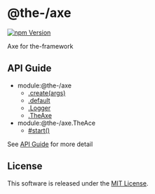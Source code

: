 @the-/axe
==========

<!---
This file is generated by @the-/templates. Do not update manually.
--->

<!-- Badge Start -->
<a name="badges"></a>

[![npm Version][bd_npm_shield_url]][bd_npm_url]

[bd_repo_url]: https://github.com/the-labo/the
[bd_npm_url]: http://www.npmjs.org/package/@the-/axe
[bd_npm_shield_url]: http://img.shields.io/npm/v/@the-/axe.svg?style=flat

<!-- Badge End -->


<!-- Description Start -->
<a name="description"></a>

Axe for the-framework

<!-- Description End -->


<!-- Overview Start -->
<a name="overview"></a>



<!-- Overview End -->


<!-- Sections Start -->
<a name="sections"></a>


<!-- Sections Start -->

<a name="api"></a>

## API Guide


- module:@the-/axe
  - [.create(args)](./doc/api/api.md#module_@the-/axe.create)
  - [.default](./doc/api/api.md#module_@the-/axe.default)
  - [.Logger](./doc/api/api.md#module_@the-/axe.Logger)
  - [.TheAxe](./doc/api/api.md#module_@the-/axe.TheAxe)
- module:@the-/axe.TheAce
  - [#start()](./doc/api/api.md#module_@the-/axe.TheAce#start)

See [API Guide](./doc/api/api.md) for more detail


<!-- LICENSE Start -->
<a name="license"></a>

License
-------
This software is released under the [MIT License](https://github.com/the-labo/the/blob/master/LICENSE).

<!-- LICENSE End -->


